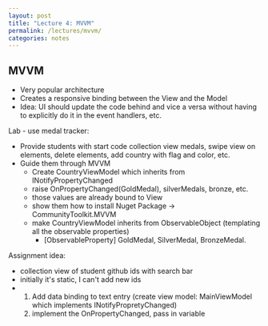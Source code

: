 ```yaml
---
layout: post
title: "Lecture 4: MVVM"
permalink: /lectures/mvvm/
categories: notes
---
```


## MVVM

- Very popular architecture
- Creates a responsive binding between the View and the Model 
- Idea: UI should update the code behind and vice a versa without having to explicitly do it in the event handlers, etc.



Lab - use medal tracker:

- Provide students with start code collection view medals, swipe view on elements, delete elements, add country with flag and color, etc.
- Guide them through MVVM
  - Create CountryViewModel which inherits from INotifyPropertyChanged
  - raise OnPropertyChanged(GoldMedal), silverMedals, bronze, etc.
  - those values are already bound to View
  - show them how to install Nuget Package -> CommunityToolkit.MVVM
  - make CountryViewModel inherits from ObservableObject (templating all the observable properties)
    - [ObservableProperty] GoldMedal, SilverMedal, BronzeMedal.

Assignment idea:

- collection view of student github ids with search bar
- initially it's static, I can't add new ids
- 1. Add data binding to text entry (create view model: MainViewModel which implements INotifyPropretyChanged)
  2. implement the OnPropertyChanged, pass in variable